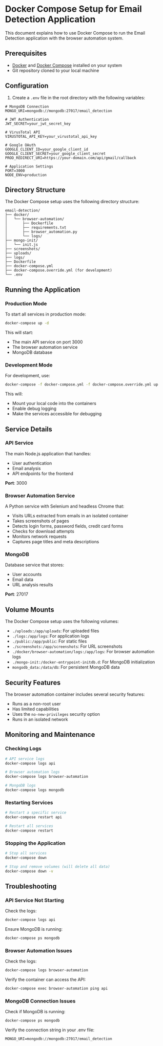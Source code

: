 # Docker Compose Setup for Email Detection Application

This document explains how to use Docker Compose to run the Email Detection application with the browser automation system.

## Prerequisites

- [Docker](https://docs.docker.com/get-docker/) and [Docker Compose](https://docs.docker.com/compose/install/) installed on your system
- Git repository cloned to your local machine

## Configuration

1. Create a `.env` file in the root directory with the following variables:

```
# MongoDB Connection
MONGO_URI=mongodb://mongodb:27017/email_detection

# JWT Authentication
JWT_SECRET=your_jwt_secret_key

# VirusTotal API
VIRUSTOTAL_API_KEY=your_virustotal_api_key

# Google OAuth
GOOGLE_CLIENT_ID=your_google_client_id
GOOGLE_CLIENT_SECRET=your_google_client_secret
PROD_REDIRECT_URI=https://your-domain.com/api/gmail/callback

# Application Settings
PORT=3000
NODE_ENV=production
```

## Directory Structure

The Docker Compose setup uses the following directory structure:

```
email-detection/
├── docker/
│   └── browser-automation/
│       ├── Dockerfile
│       ├── requirements.txt
│       ├── browser_automation.py
│       └── logs/
├── mongo-init/
│   └── init.js
├── screenshots/
├── uploads/
├── logs/
├── Dockerfile
├── docker-compose.yml
├── docker-compose.override.yml (for development)
└── .env
```

## Running the Application

### Production Mode

To start all services in production mode:

```bash
docker-compose up -d
```

This will start:
- The main API service on port 3000
- The browser automation service
- MongoDB database

### Development Mode

For development, use:

```bash
docker-compose -f docker-compose.yml -f docker-compose.override.yml up
```

This will:
- Mount your local code into the containers
- Enable debug logging
- Make the services accessible for debugging

## Service Details

### API Service

The main Node.js application that handles:
- User authentication
- Email analysis
- API endpoints for the frontend

**Port**: 3000

### Browser Automation Service

A Python service with Selenium and headless Chrome that:
- Visits URLs extracted from emails in an isolated container
- Takes screenshots of pages
- Detects login forms, password fields, credit card forms
- Checks for download attempts
- Monitors network requests
- Captures page titles and meta descriptions

### MongoDB

Database service that stores:
- User accounts
- Email data
- URL analysis results

**Port**: 27017

## Volume Mounts

The Docker Compose setup uses the following volumes:

- `./uploads:/app/uploads`: For uploaded files
- `./logs:/app/logs`: For application logs
- `./public:/app/public`: For static files
- `./screenshots:/app/screenshots`: For URL screenshots
- `./docker/browser-automation/logs:/app/logs`: For browser automation logs
- `./mongo-init:/docker-entrypoint-initdb.d`: For MongoDB initialization
- `mongodb_data:/data/db`: For persistent MongoDB data

## Security Features

The browser automation container includes several security features:
- Runs as a non-root user
- Has limited capabilities
- Uses the `no-new-privileges` security option
- Runs in an isolated network

## Monitoring and Maintenance

### Checking Logs

```bash
# API service logs
docker-compose logs api

# Browser automation logs
docker-compose logs browser-automation

# MongoDB logs
docker-compose logs mongodb
```

### Restarting Services

```bash
# Restart a specific service
docker-compose restart api

# Restart all services
docker-compose restart
```

### Stopping the Application

```bash
# Stop all services
docker-compose down

# Stop and remove volumes (will delete all data)
docker-compose down -v
```

## Troubleshooting

### API Service Not Starting

Check the logs:
```bash
docker-compose logs api
```

Ensure MongoDB is running:
```bash
docker-compose ps mongodb
```

### Browser Automation Issues

Check the logs:
```bash
docker-compose logs browser-automation
```

Verify the container can access the API:
```bash
docker-compose exec browser-automation ping api
```

### MongoDB Connection Issues

Check if MongoDB is running:
```bash
docker-compose ps mongodb
```

Verify the connection string in your .env file:
```
MONGO_URI=mongodb://mongodb:27017/email_detection
```
